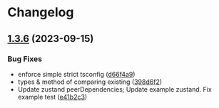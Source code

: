 # Changelog

## [1.3.6](https://github.com/chrisvander/zustand-computed/compare/v1.3.5...v1.3.6) (2023-09-15)


### Bug Fixes

* enforce simple strict tsconfig ([d66f4a9](https://github.com/chrisvander/zustand-computed/commit/d66f4a924f5718ea88b3f9ad7af61ec35c6b3dce))
* types & method of comparing existing ([398d6f2](https://github.com/chrisvander/zustand-computed/commit/398d6f2a2bb2dc3d6dcc64cc3c1e6dca4f63d21f))
* Update zustand peerDependencies; Update example zustand. Fix example test ([e41b2c3](https://github.com/chrisvander/zustand-computed/commit/e41b2c32105da94bfff85705d4b708205d7390d0))
